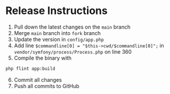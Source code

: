 # Release Instructions

1. Pull down the latest changes on the `main` branch
2. Merge `main` branch into `fork` branch
3. Update the version in `config/app.php`
4. Add line `$commandline[0] = "$this->cwd/$commandline[0]";` in `vendor/symfony/process/Process.php` on line 360
5. Compile the binary with

```zsh
php flint app:build
```

6. Commit all changes
7. Push all commits to GitHub
